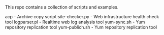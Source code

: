 This repo contains a collection of scripts and examples.

acp - Archive copy script
site-checker.py - Web infrastructure health check tool
logparser.pl - Realtime web log analysis tool
yum-sync.sh - Yum repository replication tool
yum-publich.sh - Yum repository replication tool
